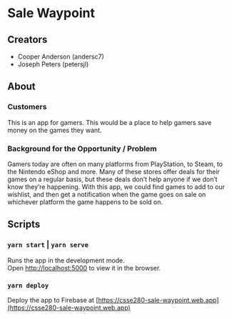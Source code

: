 # Sale Waypoint

## Creators
* Cooper Anderson (andersc7)
* Joseph Peters (petersjl)

## About

### Customers

This is an app for gamers. This would be a place to help gamers save money
on the games they want.

### Background for the Opportunity / Problem

Gamers today are often on many platforms from PlayStation, to Steam, to the
Nintendo eShop and more. Many of these stores offer deals for their games on
a regular basis, but these deals don’t help anyone if we don’t know they’re
happening. With this app, we could find games to add to our wishlist, and
then get a notification when the game goes on sale on whichever platform the
game happens to be sold on.

## Scripts

### `yarn start` | `yarn serve`

Runs the app in the development mode.<br />
Open [http://localhost:5000](http://localhost:5000) to view it in the browser.

### `yarn deploy`

Deploy the app to Firebase at [https://csse280-sale-waypoint.web.app](https://csse280-sale-waypoint.web.app)


